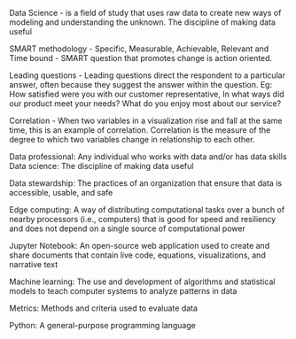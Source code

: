 Data Science - is a field of study that uses raw data to create new ways of modeling and understanding the unknown. The discipline of making data useful

SMART methodology - Specific, Measurable, Achievable, Relevant and Time bound  - SMART question that promotes change is action oriented.

Leading questions - Leading questions direct the respondent to a particular answer, often because they  suggest the answer within the question. Eg: How satisfied were you with our customer representative, In what ways did our product meet your needs? What do you enjoy most about our service?

Correlation - When two variables in a visualization rise and fall at the same time, this is an example of correlation. Correlation is the measure of the degree to which two variables change in relationship to each other. 

Data professional: Any individual who works with data and/or has data skills
Data science: The discipline of making data useful

Data stewardship: The practices of an organization that ensure that data is accessible, usable, and safe

Edge computing: A way of distributing computational tasks over a bunch of nearby processors (i.e., computers) that is good for speed and resiliency and does not depend on a single source of computational power

Jupyter Notebook: An open-source web application used to create and share documents that contain live code, equations, visualizations, and narrative text

Machine learning: The use and development of algorithms and statistical models to teach computer systems to analyze patterns in data

Metrics: Methods and criteria used to evaluate data

Python: A general-purpose programming language

